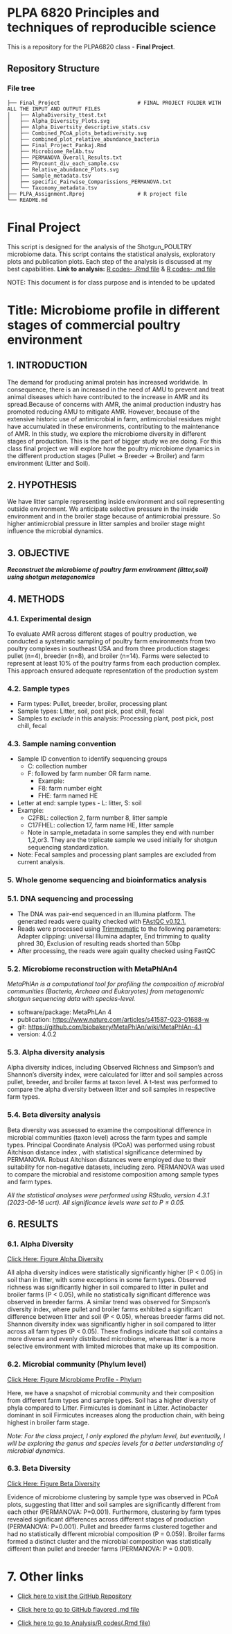 # PLPA 6820 Principles and techniques of reproducible science
This is a repository for the PLPA6820 class - **Final Project**.

## Repository Structure
### File tree
```
├── Final_Project                         # FINAL PROJECT FOLDER WITH ALL THE INPUT AND OUTPUT FILES
│   ├── AlphaDiversity_ttest.txt
│   ├── Alpha_Diversity_Plots.svg
│   ├── Alpha_Divertsity_descriptive_stats.csv
│   ├── Combined_PCoA_plots_betadiversity.svg
│   ├── combined_plot_relative_abundance_bacteria
│   ├── Final_Project_Pankaj.Rmd
│   ├── Microbiome_RelAb.tsv
│   ├── PERMANOVA_Overall_Results.txt
│   ├── Phycount_div_each_sample.csv
│   ├── Relative_abundance_Plots.svg
│   ├── Sample_metadata.tsv
│   ├── specific_Pairwise_Comparissions_PERMANOVA.txt
│   └── Taxonomy_metadata.tsv
├── PLPA_Assignment.Rproj                 # R project file
└── README.md

```

# Final Project

This script is designed for the analysis of the Shotgun_POULTRY microbiome data. This script contains the statistical analysis, exploratory plots and publication plots. Each step of the analysis is discussed at my best capabilities. **Link to analysis:** [R codes- .Rmd file](https://github.com/ppg0001/PLPA_Assignment/blob/main/Final_Project/Final_Project_Pankaj.Rmd)  &  [R codes- .md file](https://github.com/ppg0001/PLPA_Assignment/blob/main/Final_Project/Final_Project_Pankaj.md)

NOTE: This document is for class purpose and is intended to be updated

# Title: Microbiome profile in different stages of commercial poultry environment

## 1. INTRODUCTION
The demand for producing animal protein has increased worldwide. In consequence, there is an increased in the need of AMU to prevent and treat animal diseases which have contributed to the increase in  AMR and its spread.Because of concerns with AMR,  the animal production industry has promoted reducing AMU to mitigate AMR. However, because of the extensive historic use of antimicrobial in farm, antimicrobial residues might have accumulated in these environments, contributing to the maintenance of AMR. In this study, we explore the microbiome diversity in different stages of production. This is the part of bigger study we are doing. For this class final project we will explore how the poultry microbiome dynamics in the different production stages (Pullet -> Breeder -> Broiler) and farm environment (Litter and Soil).

## 2. HYPOTHESIS
We have litter sample representing inside environment and soil representing outside environment. We anticipate selective pressure in the inside environment and in the broiler stage because of antimicrobial pressure. So higher antimicrobial pressure in litter samples and broiler stage might influence the microbial dynamics.

## 3. OBJECTIVE
 ***Reconstruct the microbiome of poultry farm environment (litter,soil) using shotgun metagenomics***

## 4. METHODS

### 4.1. Experimental design
To evaluate AMR across different stages of poultry production, we conducted a systematic sampling of poultry farm environments from two poultry complexes in southeast USA and from three production stages: pullet (n=4), breeder (n=8), and broiler (n=14). Farms were selected to represent at least 10% of the poultry farms from each production complex. This approach ensured adequate representation of the production system

### 4.2. Sample types
 - Farm types: Pullet, breeder, broiler, processing plant
 - Sample types: Litter, soil, post pick, post chill, fecal
 - Samples to *exclude* in this analysis: Processing plant, post pick, post chill, fecal

### 4.3. Sample naming convention
- Sample ID convention to identify sequencing groups
    - C: collection number
    - F: followed by farm number OR farm name.
      - Example:
      - F8: farm number eight
      - FHE: farm named HE
- Letter at end: sample types
          - L: litter, S: soil
- Example:
    - C2F8L: collection 2, farm number 8, litter sample
    - C17FHEL: collection 17, farm name HE, litter sample
    - Note in sample_metadata in some samples they end with number 1,2,or3. They are the triplicate sample we used initially for shotgun sequencing standardization.
- Note: Fecal samples and processing plant samples are excluded from current analysis.

### 5. Whole genome sequencing and bioinformatics analysis
### 5.1. DNA sequencing and processing
- The DNA was pair-end sequenced in an Illumina platform. The generated reads were quality checked with [FAstQC v0.12.1.](https://www.bioinformatics.babraham.ac.uk/projects/fastqc/) 
- Reads were processed using [Trimmomatic](https://academic.oup.com/bioinformatics/article/30/15/2114/2390096) to the following parameters:
  Adapter clipping: universal Illumina adapter, End trimming to quality phred 30, Exclusion of resulting reads shorted than 50bp
- After processing, the reads were again quality checked using FastQC
          
### 5.2. Microbiome reconstruction with MetaPhlAn4
*MetaPhlAn is a computational tool for profiling the composition of microbial communities (Bacteria, Archaea and Eukaryotes) from metagenomic shotgun sequencing data with species-level.*
- software/package: MetaPhLAn 4
- publication: https://www.nature.com/articles/s41587-023-01688-w
- git: https://github.com/biobakery/MetaPhlAn/wiki/MetaPhlAn-4.1
- version: 4.0.2                  

### 5.3. Alpha diversity analysis
Alpha diversity indices, including Observed Richness and Simpson’s and Shannon’s diversity index, were calculated for litter and soil samples across pullet, breeder, and broiler farms at taxon level. A t-test was performed to compare the alpha diversity between litter and soil samples in respective farm types. 

### 5.4. Beta diversity analysis
Beta diversity was assessed to examine the compositional difference in microbial communities (taxon level) across the farm types and sample types. Principal Coordinate Analysis (PCoA) was performed using robust  Aitchison distance index , with statistical significance determined by PERMANOVA. Robust Aitchison distances were employed due to their suitability for non-negative datasets, including zero. PERMANOVA was used to compare the microbial and resistome composition among sample types and farm types.

*All the statistical analyses were performed using RStudio, version 4.3.1 (2023-06-16 ucrt). All significance levels were set to P ≤ 0.05.*


## 6. RESULTS

### 6.1. Alpha Diversity
[Click Here: Figure Alpha Diversity](https://github.com/ppg0001/PLPA_Assignment/blob/main/Final_Project/Alpha_Diversity_Plots.svg)

All alpha diversity indices were statistically significantly higher (P < 0.05) in soil than in litter, with some exceptions in some farm types. Observed richness was significantly higher in soil compared to litter in pullet and broiler farms (P < 0.05), while no statistically significant difference was observed in breeder farms. A similar trend was observed for Simpson’s diversity index, where pullet and broiler farms exhibited a significant difference between litter and soil (P < 0.05), whereas breeder farms did not. Shannon diversity index was significantly higher in soil compared to litter across all farm types (P < 0.05).
These findings indicate that soil contains a more diverse and evenly distributed microbiome, whereas litter is a more selective environment with limited microbes that make up its composition.


### 6.2. Microbial community (Phylum level)
[Click Here: Figure Microbiome Profile - Phylum](https://github.com/ppg0001/PLPA_Assignment/blob/main/Final_Project/Relative_abundance_Plots.svg)

Here, we have a snapshot of microbial community and their composition from different farm types and sample types. Soil has a higher diversity of phyla compared to Litter. Firmicutes is dominant in Litter. Actinobacter dominant in soil Firmicutes increases along the production chain, with being highest in broiler farm stage.

*Note: For the class project, I only explored the phylum level, but eventually, I will be exploring the  genus and species levels for a better understanding of microbial dynamics.*


### 6.3. Beta Diversity
[Click Here: Figure Beta Diversity](https://github.com/ppg0001/PLPA_Assignment/blob/main/Final_Project/Combined_PCoA_plots_betadiversity.svg)

Evidence of microbiome clustering by sample type was observed in PCoA plots, suggesting that litter and soil samples are significantly different from each other (PERMANOVA: P=0.001). Furthermore, clustering by farm types revealed significant differences across different stages of production (PERMANOVA: P=0.001). Pullet and breeder farms clustered together and had no statistically different microbial composition (P = 0.059). Broiler farms formed a distinct cluster and the microbial composition was statistically different than pullet and breeder farms (PERMANOVA: P = 0.001). 


# 7. Other links
- [Click here to visit the GitHub Repository](https://github.com/ppg0001/PLPA_Assignment)
 
- [Click here to go to GitHub flavored .md file](https://github.com/ppg0001/PLPA_Assignment/blob/main/Final_Project/Final_Project_Pankaj.md)
  
- [Click here to go to Analysis/R codes(.Rmd file)](https://github.com/ppg0001/PLPA_Assignment/blob/main/Final_Project/Final_Project_Pankaj.Rmd)
